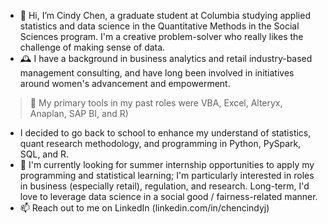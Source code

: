- 👋 Hi, I’m Cindy Chen, a graduate student at Columbia studying applied statistics and data science in the Quantitative Methods in the Social Sciences program.  I'm a creative problem-solver who really likes the challenge of making sense of data.
- 🕰️ I have a background in business analytics and retail industry-based management consulting, and have long been involved in initiatives around women's advancement and empowerment.
> :hammer: My primary tools in my past roles were VBA, Excel, Alteryx, Anaplan, SAP BI, and R)
- I decided to go back to school to enhance my understand of statistics, quant research methodology, and programming in Python, PySpark, SQL, and R.
- 👀 I'm currently looking for summer internship opportunities to apply my programming and statistical learning; I'm particularly interested in roles in business (especially retail), regulation, and research. Long-term, I'd love to leverage data science in a social good / fairness-related manner.
- 📫 Reach out to me on LinkedIn (linkedin.com/in/chencindyj)

<!---
chencindyj/chencindyj is a ✨ special ✨ repository because its `README.md` (this file) appears on your GitHub profile.
You can click the Preview link to take a look at your changes.
--->
